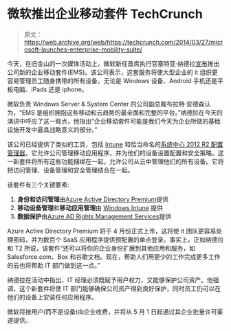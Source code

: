 # 微软推出企业移动套件 TechCrunch

> 原文：<https://web.archive.org/web/https://techcrunch.com/2014/03/27/microsoft-launches-enterprise-mobility-suite/>

今天，在旧金山的一次媒体活动上，微软新任首席执行官塞特亚·纳德拉[宣布](https://web.archive.org/web/20221127014724/http://blogs.technet.com/b/in_the_cloud/archive/2014/03/27/enterprise-mobility-for-every-business-and-every-device.aspx)推出公司新的企业移动套件(EMS)。该公司表示，这套服务将使大型企业的 it 组织更容易管理员工随身携带的所有设备，无论是 Windows 设备、Android 手机还是平板电脑、iPads 还是 iphone。

微软负责 Windows Server & System Center 的公司副总裁布拉特·安德森认为，“EMS 是组织拥抱这些移动和云趋势的最全面和完整的平台。”纳德拉在今天的演讲中呼应了这一观点，他指出“企业移动套件可能是我们今天为企业所做的基础设施开发中最具战略意义的部分。”

该公司已经提供了类似的工具，包括 [Intune](https://web.archive.org/web/20221127014724/http://www.microsoft.com/en-us/server-cloud/products/windows-intune/default.aspx#fbid=dHE73dBJakJ) 和恰当命名的[系统中心 2012 R2 配置管理器](https://web.archive.org/web/20221127014724/http://www.microsoft.com/en-us/server-cloud/products/system-center-2012-r2-configuration-manager/default.aspx#fbid=dHE73dBJakJ)，它允许公司管理移动应用程序，并为他们的设备设置配置和安全策略。这一新套件将所有这些功能捆绑在一起，允许公司从云中管理他们的所有设备。它将把访问管理、设备管理和安全管理结合在一起。

该套件有三个关键要素:

1.  **身份和访问管理**由[Azure Active Directory Premium](https://web.archive.org/web/20221127014724/http://blogs.technet.com/b/ad/archive/2014/03/25/identity-and-access-management-for-every-user-in-every-organization-using-any-service-on-any-device.aspx)提供
2.  **移动设备管理**和**移动应用管理**由 [Windows Intune](https://web.archive.org/web/20221127014724/http://www.microsoft.com/en-us/server-cloud/products/windows-intune/default.aspx) 提供
3.  **数据保护**由[Azure AD Rights Management Services](https://web.archive.org/web/20221127014724/http://technet.microsoft.com/en-us/library/jj658941.aspx)提供

Azure Active Directory Premium 将于 4 月份正式上市，这将使 it 团队更容易处理密码，并为数百个 SaaS 应用程序提供预配置的单点登录。事实上，正如纳德拉和 T2 所说，该套件“还可以将你的企业身份扩展到其他应用和服务，如 Salesforce.com、Box 和谷歌文档。现在，帮助人们用更少的工作完成更多工作的云也将帮助 IT 部门做到这一点。”

纳德拉在活动中指出，IT 经理必须既赋予用户权力，又能够保护公司资产。他强调，这个新套件将使 IT 部门能够确保公司资产得到良好保护，同时员工仍可以在他们的设备上安装任何应用程序。

微软将按用户(而不是设备)向企业收费，并将从 5 月 1 日起通过其企业批量许可渠道提供。